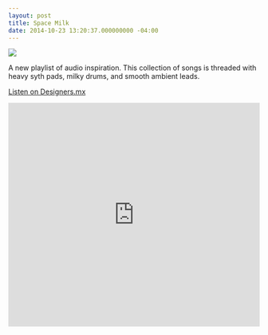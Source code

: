 ```yaml
---
layout: post
title: Space Milk
date: 2014-10-23 13:20:37.000000000 -04:00
---
```

![](/content/images/2014/Oct/spaceMilkAnimatedCover.gif)

A new playlist of audio inspiration. This collection of songs is threaded with heavy syth pads, milky drums, and smooth ambient leads.

[Listen on Designers.mx](https://designers.mx/mixes/space-milk)

<iframe width="100%" height="450" scrolling="no" frameborder="no" src="https://w.soundcloud.com/player/?url=https%3A//api.soundcloud.com/playlists/56117020&amp;auto_play=false&amp;hide_related=false&amp;show_comments=true&amp;show_user=true&amp;show_reposts=false&amp;visual=true"></iframe>
